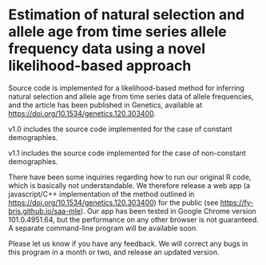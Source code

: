 # Estimation of natural selection and allele age from time series allele frequency data using a novel likelihood-based approach
Source code is implemented for a likelihood-based method for inferring natural selection and allele age from time series data of allele frequencies, and the article has been published in Genetics, available at https://doi.org/10.1534/genetics.120.303400.

v1.0 includes the source code implemented for the case of constant demographies.

v1.1 includes the source code implemented for the case of non-constant demographies.

There have been some inquiries regarding how to run our original R code, which is basically not understandable. We therefore release a web app (a javascript/C++ implementation of the method outlined in https://doi.org/10.1534/genetics.120.303400) for the public (see https://fy-bris.github.io/saa-mle). Our app has been tested in Google Chrome version 101.0.4951.64, but the performance on any other browser is not guaranteed. A separate command-line program will be available soon.
 
Please let us know if you have any feedback. We will correct any bugs in this program in a month or two, and release an updated version.
